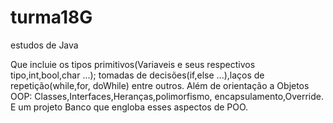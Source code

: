 # turma18G
estudos de Java 

Que incluie os tipos primitivos(Variaveis e seus respectivos tipo,int,bool,char ...);
tomadas de decisões(if,else ...),laços de repetição(while,for, doWhile) 
entre outros.
Além de orientação a Objetos OOP: Classes,Interfaces,Heranças,polimorfismo, encapsulamento,Override.
E um projeto Banco que engloba esses aspectos de POO.
